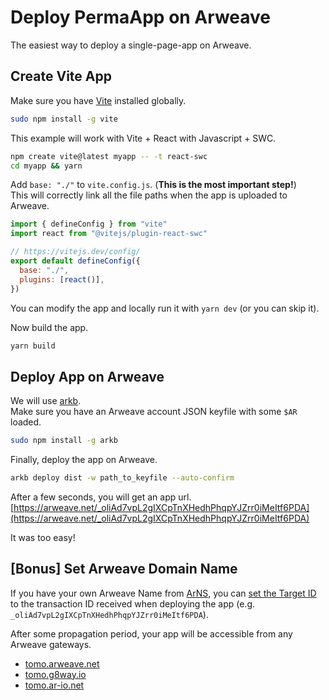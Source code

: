 # Deploy PermaApp on Arweave

The easiest way to deploy a single-page-app on Arweave.

## Create Vite App

Make sure you have [Vite](https://vitejs.dev/) installed globally.

```bash
sudo npm install -g vite
```

This example will work with Vite + React with Javascript + SWC.

```bash
npm create vite@latest myapp -- -t react-swc
cd myapp && yarn
```

Add `base: "./"` to `vite.config.js`. (**This is the most important step!**)  
This will correctly link all the file paths when the app is uploaded to Arweave.

```js
import { defineConfig } from "vite"
import react from "@vitejs/plugin-react-swc"

// https://vitejs.dev/config/
export default defineConfig({
  base: "./",
  plugins: [react()],
})
```
You can modify the app and locally run it with `yarn dev` (or you can skip it).

Now build the app.

```bash
yarn build
```
## Deploy App on Arweave

We will use [arkb](https://github.com/textury/arkb).  
Make sure you have an Arweave account JSON keyfile with some `$AR` loaded.

```bash
sudo npm install -g arkb
```

Finally, deploy the app on Arweave.

```bash
arkb deploy dist -w path_to_keyfile --auto-confirm
```
After a few seconds, you will get an app url.
[https://arweave.net/_oliAd7vpL2gIXCpTnXHedhPhqpYJZrr0iMeItf6PDA](https://arweave.net/_oliAd7vpL2gIXCpTnXHedhPhqpYJZrr0iMeItf6PDA)

It was too easy!

## [Bonus] Set Arweave Domain Name

If you have your own Arweave Name from [ArNS](https://arns.app/), you can [set the Target ID](https://docs.ar.io/guides/arns/managing.html) to the transaction ID received when deploying the app (e.g. `_oliAd7vpL2gIXCpTnXHedhPhqpYJZrr0iMeItf6PDA`).

After some propagation period, your app will be accessible from any Arweave gateways.

- [tomo.arweave.net](https://tomo.arweave.net)
- [tomo.g8way.io](https://tomo.g8way.io)
- [tomo.ar-io.net](https://tomo.ar-io.net)
